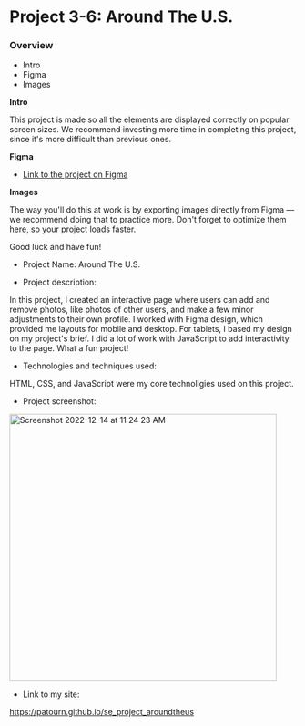 # Project 3-6: Around The U.S.

### Overview

- Intro
- Figma
- Images

**Intro**

This project is made so all the elements are displayed correctly on popular screen sizes. We recommend investing more time in completing this project, since it's more difficult than previous ones.

**Figma**

- [Link to the project on Figma](https://www.figma.com/file/ii4xxsJ0ghevUOcssTlHZv/Sprint-3%3A-Around-the-US?node-id=0%3A1)

**Images**

The way you'll do this at work is by exporting images directly from Figma — we recommend doing that to practice more. Don't forget to optimize them [here](https://tinypng.com/), so your project loads faster.

Good luck and have fun!

- Project Name: Around The U.S.

- Project description:

In this project, I created an interactive page where users can add and remove photos, like photos of other users, and make a few minor adjustments to their own profile. I worked with Figma design, which provided me layouts for mobile and desktop. For tablets, I based my design on my project's brief. I did a lot of work with JavaScript to add interactivity to the page. What a fun project!

- Technologies and techniques used:

HTML, CSS, and JavaScript were my core technoligies used on this project.

- Project screenshot:

<img width="469" alt="Screenshot 2022-12-14 at 11 24 23 AM" src="https://user-images.githubusercontent.com/116469946/207651772-6f9bd9d5-a88b-4617-b043-4c70bc087bb2.png">

- Link to my site:

https://patourn.github.io/se_project_aroundtheus
